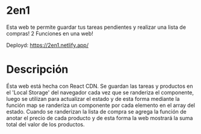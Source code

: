 
# 2en1

Esta web te permite guardar tus tareas pendientes y realizar una lista de compras! 2 Funciones en una web!

Deployd: https://2en1.netlify.app/

# Descripción

Ésta web está hecha con React CDN. Se guardan las tareas y productos en el 'Local Storage' del navegador cada vez que se randeriza el componente, luego se utilizan para actualizar el estado y de esta forma mediante la función map se randeriza un componente por cada elemento en el array del estado. Cuando se randerizan la lista de compra se agrega la función de anotar el precio de cada producto y de esta forma la web mostrará la suma total del valor de los productos. 

